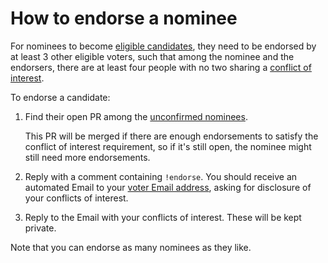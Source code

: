 # How to endorse a nominee

For nominees to become [eligible candidates](../README.md#eligible-candidates),
they need to be endorsed by at least 3 other eligible voters, such that among the nominee and the endorsers,
there are at least four people with no two sharing a [conflict of interest](./conflict-of-interest.md).

To endorse a candidate:
1. Find their open PR among the [unconfirmed nominees](https://github.com/NixOS/SC-election-2024/pulls?q=is%3Apr+is%3Aopen+label%3Anomination+).
   
   This PR will be merged if there are enough endorsements to satisfy the conflict of interest requirement,
   so if it's still open, the nominee might still need more endorsements.
1. Reply with a comment containing `!endorse`.
   You should receive an automated Email to your [voter Email address](./email.md),
   asking for disclosure of your conflicts of interest.
1. Reply to the Email with your conflicts of interest. These will be kept private.

Note that you can endorse as many nominees as they like.
